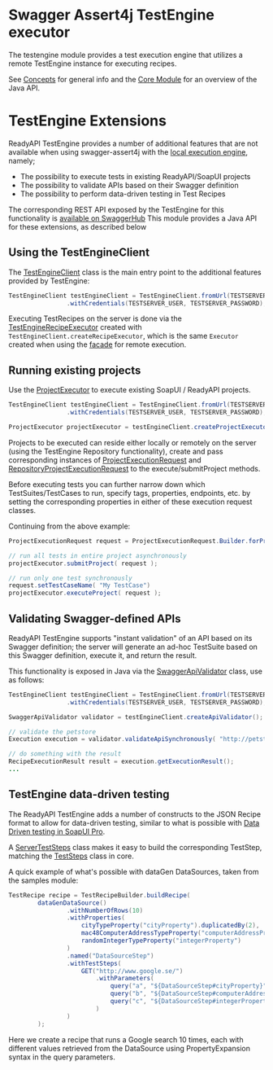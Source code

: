 # Swagger Assert4j TestEngine executor

The testengine module provides a test execution engine that utilizes a remote TestEngine instance for executing
recipes.

See [Concepts](../../CONCEPTS.md#remote_execution) for general info and the [Core Module](../core) for an overview of
the Java API.

# TestEngine Extensions

ReadyAPI TestEngine provides a number of additional features that are not available when using swagger-assert4j with the
[local execution engine](../local), namely;

* The possibility to execute tests in existing ReadyAPI/SoapUI projects
* The possibility to validate APIs based on their Swagger definition
* The possibility to perform data-driven testing in Test Recipes 

The corresponding REST API exposed by the TestEngine for this functionality is 
[available on SwaggerHub](https://app.swaggerhub.com/apis/smartbear/ready-api-testengine)
This module provides a Java API for these extensions, as described below 

## Using the TestEngineClient

The [TestEngineClient](https://smartbear.github.io/swagger-assert4j/apidocs/index.html?io/swagger/assert4j/testengine/execution/TestEngineClient.html)
class is the main entry point to the additional features provided by TestEngine:

```java
TestEngineClient testEngineClient = TestEngineClient.fromUrl(TESTSERVER_URL)
                .withCredentials(TESTSERVER_USER, TESTSERVER_PASSWORD);
```

Executing TestRecipes on the server is done via the 
[TestEngineRecipeExecutor](https://smartbear.github.io/swagger-assert4j/apidocs/index.html?io/swagger/assert4j/testengine/execution/TestEngineRecipeExecutor.html) 
created with `TestEngineClient.createRecipeExecutor`, which is the same `Executor` created when using the [facade](../facade) for remote execution.

## Running existing projects

Use the [ProjectExecutor](https://smartbear.github.io/swagger-assert4j/apidocs/index.html?io/swagger/assert4j/testengine/execution/ProjectExecutor.html)
to execute existing SoapUI / ReadyAPI projects. 

```java
TestEngineClient testEngineClient = TestEngineClient.fromUrl(TESTSERVER_URL)
                .withCredentials(TESTSERVER_USER, TESTSERVER_PASSWORD);

ProjectExecutor projectExecutor = testEngineClient.createProjectExecutor();
```

Projects to be executed can reside either locally or remotely on the server (using the TestEngine Repository functionality), create and 
pass corresponding instances of [ProjectExecutionRequest](https://smartbear.github.io/swagger-assert4j/apidocs/index.html?io/swagger/assert4j/testengine/execution/ProjectExecutionRequest.html) 
and [RepositoryProjectExecutionRequest](https://smartbear.github.io/swagger-assert4j/apidocs/index.html?io/swagger/assert4j/testengine/execution/RepositoryProjectExecutionRequest.html) to the execute/submitProject methods.

Before executing tests you can further narrow down which TestSuites/TestCases to run, specify tags, properties, endpoints, etc. by 
setting the corresponding properties in either of these execution request classes.

Continuing from the above example:

```java
ProjectExecutionRequest request = ProjectExecutionRequest.Builder.forProjectFile(file).build();

// run all tests in entire project asynchronously
projectExecutor.submitProject( request );

// run only one test synchronously
request.setTestCaseName( "My TestCase")
projectExecutor.executeProject( request );

``` 

## Validating Swagger-defined APIs

ReadyAPI TestEngine supports "instant validation" of an API based on its Swagger definition; the server
will generate an ad-hoc TestSuite based on this Swagger definition, execute it, and return the result. 

This functionality is exposed in Java via the 
[SwaggerApiValidator](https://smartbear.github.io/swagger-assert4j/apidocs/index.html?io/swagger/assert4j/testengine/execution/SwaggerApiValidator.html) class, use as follows:

```java
TestEngineClient testEngineClient = TestEngineClient.fromUrl(TESTSERVER_URL)
                .withCredentials(TESTSERVER_USER, TESTSERVER_PASSWORD);

SwaggerApiValidator validator = testEngineClient.createApiValidator();

// validate the petstore
Execution execution = validator.validateApiSynchronously( "http://petstore.swagger.io/v2/swagger.json", null, null );

// do something with the result
RecipeExecutionResult result = execution.getExecutionResult();
...

```

## TestEngine data-driven testing

The ReadyAPI TestEngine adds a number of constructs to the JSON Recipe format to allow for data-driven testing, similar to 
what is possible with [Data Driven testing in SoapUI Pro](https://smartbear.com/product/ready-api/soapui/features/data-driven-tests/).

A [ServerTestSteps](https://smartbear.github.io/swagger-assert4j/apidocs/index.html?io/swagger/assert4j/testengine/teststeps/ServerTestSteps.html) 
class makes it easy to build the corresponding TestStep, matching the 
[TestSteps](https://smartbear.github.io/swagger-assert4j/apidocs/index.html?io/swagger/assert4j/teststeps/TestSteps.html) class in core.

A quick example of what's possible with dataGen DataSources, taken from the samples module:

```java
TestRecipe recipe = TestRecipeBuilder.buildRecipe(
        dataGenDataSource()
                .withNumberOfRows(10)
                .withProperties(
                    cityTypeProperty("cityProperty").duplicatedBy(2),
                    mac48ComputerAddressTypeProperty("computerAddressProperty"),
                    randomIntegerTypeProperty("integerProperty")
                )
                .named("DataSourceStep")
                .withTestSteps(
                    GET("http://www.google.se/")
                        .withParameters(
                            query("a", "${DataSourceStep#cityProperty}"),
                            query("b", "${DataSourceStep#computerAddressProperty}"),
                            query("c", "${DataSourceStep#integerProperty}")
                        )
                )
        );
```

Here we create a recipe that runs a Google search 10 times, each with different values retrieved
from the DataSource using PropertyExpansion syntax in the query parameters. 